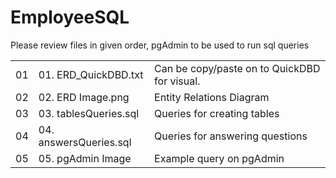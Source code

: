 <h1>EmployeeSQL</h1>
<p>Please review files in given order, pgAdmin to be used to run sql queries</p>

</ul>
<table width="100%">
  <tr>
    <td>01</td>
    <td>01. ERD_QuickDBD.txt</td>
    <td>Can be copy/paste on to QuickDBD for visual.</td>   
  </tr>  
  <tr>
    <td>02</td>
    <td>02. ERD Image.png</td>
    <td>Entity Relations Diagram</td>   
  </tr>
  <tr>
    <td>03</td>
    <td>03. tablesQueries.sql</td>
    <td>Queries for creating tables</td>   
  </tr>
  <tr>
    <td>04</td>
    <td>04. answersQueries.sql</td>
    <td>Queries for answering questions</td>   
  </tr>
  <tr>
    <td>05</td>
    <td>05. pgAdmin Image</td>
    <td>Example query on pgAdmin</td>   
  </tr>



</ul> 
</table>
